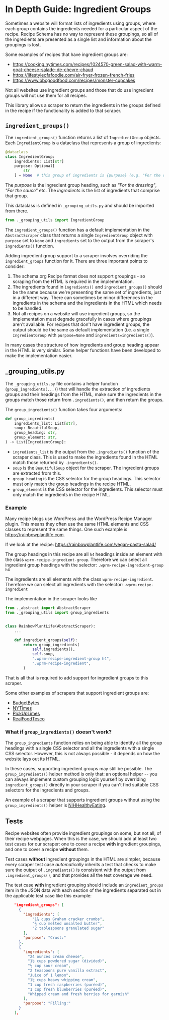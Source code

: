 # In Depth Guide: Ingredient Groups

Sometimes a website will format lists of ingredients using groups, where each group contains the ingredients needed for a particular aspect of the recipe. Recipe Schema has no way to represent these groupings, so all of the ingredients are presented as a single list and information about the groupings is lost.

Some examples of recipes that have ingredient groups are:

* https://cooking.nytimes.com/recipes/1024570-green-salad-with-warm-goat-cheese-salade-de-chevre-chaud
* https://lifestyleofafoodie.com/air-fryer-frozen-french-fries
* https://www.bbcgoodfood.com/recipes/monster-cupcakes

Not all websites use ingredient groups and those that do use ingredient groups will not use them for all recipes.

This library allows a scraper to return the ingredients in the groups defined in the recipe if the functionality is added to that scraper.

## `ingredient_groups()`

The `ingredient_groups()` function returns a list of `IngredientGroup` objects. Each `IngredientGroup` is a dataclass that represents a group of ingredients:

```python
@dataclass
class IngredientGroup:
    ingredients: List[str]
    purpose: Optional[
        str
    ] = None  # this group of ingredients is {purpose} (e.g. "For the dressing")
```

The *purpose* is the ingredient group heading, such as *"For the dressing"*, *"For the sauce"* etc. The *ingredients* is the list of ingredients that comprise that group.

This dataclass is defined in `_grouping_utils.py` and should be imported from there.

```python
from ._grouping_utils import IngredientGroup
```

The `ingredient_groups()` function has a default implementation in the `AbstractScraper` class that returns a single `IngredientGroup` object with `purpose` set to `None` and `ingredients` set to the output from the scraper's `ingredients()` function.

Adding ingredient group support to a scraper involves overriding the `ingredient_groups` function for it. There are three important points to consider:

1. The schema.org Recipe format does not support groupings - so scraping from the HTML is required in the implementation.
2. The ingredients found in `ingredients()` and `ingredient_groups()` should be the same because we're presenting the same set of ingredients, just in a different way. There can sometimes be minor differences in the ingredients in the schema and the ingredients in the HTML which needs to be handled.
3. Not all recipes on a website will use ingredient groups, so the implementation must degrade gracefully in cases where groupings aren't available. For recipes that don't have ingredient groups, the output should be the same as default implementation (i.e. a single `IngredientGroup` with `purpose=None` and `ingredients=ingredients()`).

In many cases the structure of how ingredients and group heading appear in the HTML is very similar. Some helper functions have been developed to make the implementation easier.

## _grouping_utils.py

The `_grouping_utils.py` file contains a helper function (`group_ingredients(...)`) that will handle the extraction of ingredients groups and their headings from the HTML, make sure the ingredients in the groups match those return from `.ingredients()`, and then return the groups.

The `group_ingredients()` function takes four arguments:

```python
def group_ingredients(
    ingredients_list: List[str],
    soup: BeautifulSoup,
    group_heading: str,
    group_element: str,
) -> List[IngredientGroup]:
```

* `ingredients_list` is the output from the `.ingredients()` function of the scraper class. This is used to make the ingredients found in the HTML match those returned by `.ingredients()`.
* `soup` is the `BeautifulSoup` object for the scraper. The ingredient groups are extracted from this.
* `group_heading` is the CSS selector for the group headings. This selector must only match the group headings in the recipe HTML.
* `group_element` is the CSS selector for the ingredients. This selector must only match the ingredients in the recipe HTML.

### Example

Many recipe blogs use WordPress and the WordPress Recipe Manager plugin. This means they often use the same HTML elements and CSS classes to represent the same things. One such example is https://rainbowplantlife.com.

If we look at the recipe: https://rainbowplantlife.com/vegan-pasta-salad/

The group headings in this recipe are all `h4` headings inside an element with the class `wprm-recipe-ingredient-group`. Therefore we can select all ingredient group headings with the selector: `.wprm-recipe-ingredient-group h4`

The ingredients are all elements with the class `wprm-recipe-ingredient`. Therefore we can select all ingredients with the selector: `.wprm-recipe-ingredient`

The implementation in the scraper looks like

```python
from ._abstract import AbstractScraper
from ._grouping_utils import group_ingredients


class RainbowPlantLife(AbstractScraper):
    ...

    def ingredient_groups(self):
        return group_ingredients(
            self.ingredients(),
            self.soup,
            ".wprm-recipe-ingredient-group h4",
            ".wprm-recipe-ingredient",
        )
```

That is all that is required to add support for ingredient groups to this scraper.

Some other examples of scrapers that support ingredient groups are:

* [BudgetBytes](https://github.com/hhursev/recipe-scrapers/blob/main/recipe_scrapers/budgetbytes.py)
* [NYTimes](https://github.com/hhursev/recipe-scrapers/blob/main/recipe_scrapers/nytimes.py)
* [PickUpLimes](https://github.com/hhursev/recipe-scrapers/blob/main/recipe_scrapers/pickuplimes.py)
* [RealFoodTesco](https://github.com/hhursev/recipe-scrapers/blob/main/recipe_scrapers/realfoodtesco.py)

### What if `group_ingredients()` doesn't work?

The `group_ingredients` function relies on being able to identify all the group headings with a single CSS selector and all the ingredients with a single CSS selector. However, this is not always possible - it depends on how the website lays out its HTML.

In these cases, supporting ingredient groups may still be possible. The `group_ingredients()` helper method is only that: an optional helper -- you can always implement custom grouping logic yourself by overriding `ingredient_groups()` directly in your scraper if you can't find suitable CSS selectors for the ingredients and groups.

An example of a scraper that supports ingredient groups without using the `group_ingredients()` helper is [NIHHealthyEating](https://github.com/hhursev/recipe-scrapers/blob/main/recipe_scrapers/nihhealthyeating.py).

## Tests

Recipe websites often provide ingredient groupings on some, but not all, of their recipe webpages. When this is the case, we should add at least two test cases for our scraper: one to cover a recipe **with** ingredient groupings, and one to cover a recipe **without** them.

Test cases **without** ingredient groupings in the HTML are simpler, because every scraper test case *automatically* inherits a test that checks to make sure the output of `.ingredients()` is consistent with the output from `.ingredient_groups()`, and that provides all the test coverage we need.

The test case **with** ingredient grouping should include an `ingredient_groups` item in the JSON data with each section of the ingredients separated out in the applicable test case like this example:

```json
    "ingredient_groups": [
      {
        "ingredients": [
            "1¾ cups Graham cracker crumbs",
            "½ cup melted unsalted butter",
            "2 tablespoons granulated sugar"
        ],
        "purpose": "Crust:"
      },
      {
        "ingredients": [
          "24 ounces cream cheese",
          "1½ cups powdered sugar (divided)",
          "⅓ cup sour cream",
          "2 teaspoons pure vanilla extract",
          "Juice of 1 lemon",
          "1¼ cups heavy whipping cream",
          "1 cup fresh raspberries (puréed)",
          "1 cup fresh blueberries (puréed)",
          "Whipped cream and fresh berries for garnish"
        ],
        "purpose": "Filling:"
      }
    ],
```
